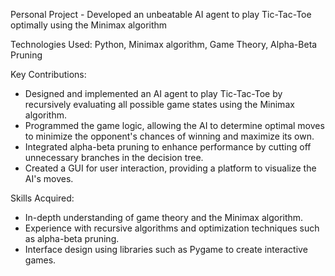 Personal Project - Developed an unbeatable AI agent to play Tic-Tac-Toe optimally using the Minimax algorithm

Technologies Used: Python, Minimax algorithm, Game Theory, Alpha-Beta Pruning

Key Contributions:
- Designed and implemented an AI agent to play Tic-Tac-Toe by recursively evaluating all possible game states using the Minimax algorithm.
- Programmed the game logic, allowing the AI to determine optimal moves to minimize the opponent's chances of winning and maximize its own.
- Integrated alpha-beta pruning to enhance performance by cutting off unnecessary branches in the decision tree.
- Created a GUI for user interaction, providing a platform to visualize the AI's moves.

Skills Acquired:
- In-depth understanding of game theory and the Minimax algorithm.
- Experience with recursive algorithms and optimization techniques such as alpha-beta pruning.
- Interface design using libraries such as Pygame to create interactive games.
